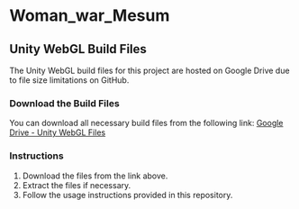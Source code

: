 # Woman_war_Mesum
## Unity WebGL Build Files

The Unity WebGL build files for this project are hosted on Google Drive due to file size limitations on GitHub.

### Download the Build Files
You can download all necessary build files from the following link:
[Google Drive - Unity WebGL Files](https://drive.google.com/drive/folders/1QEVh_5FpS8geMH6SZ9XNso3WkBbwwksB?usp=sharing)

### Instructions
1. Download the files from the link above.
2. Extract the files if necessary.
3. Follow the usage instructions provided in this repository.
